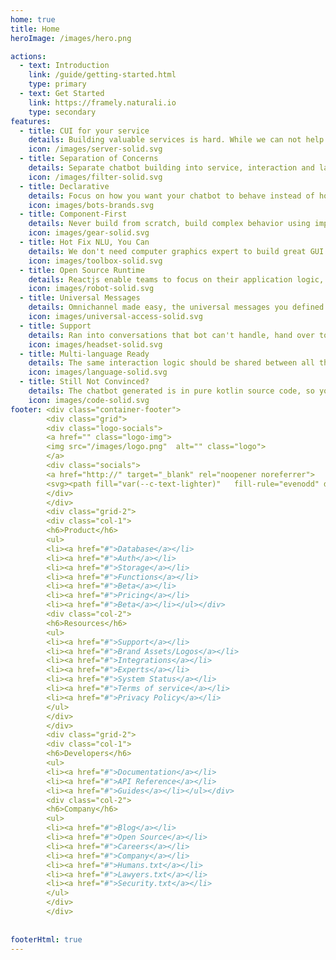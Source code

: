 ```yaml
---
home: true
title: Home
heroImage: /images/hero.png

actions:
  - text: Introduction
    link: /guide/getting-started.html
    type: primary
  - text: Get Started
    link: https://framely.naturali.io
    type: secondary
features:
  - title: CUI for your service
    details: Building valuable services is hard. While we can not help with that, we can make building conversational user interface a lot easier.
    icon: /images/server-solid.svg
  - title: Separation of Concerns
    details: Separate chatbot building into service, interaction and language perception, so different aspects can be handled by different people.
    icon: /images/filter-solid.svg
  - title: Declarative
    details: Focus on how you want your chatbot to behave instead of how such behavior should be implemented imperatively, you got Framely for that. 
    icon: images/bots-brands.svg
  - title: Component-First
    details: Never build from scratch, build complex behavior using imported components so your chatbot can automatically improve with each update.
    icon: images/gear-solid.svg
  - title: Hot Fix NLU, You Can 
    details: We don't need computer graphics expert to build great GUI application, regular engineering team should be able to build effective CUI and fix it.
    icon: images/toolbox-solid.svg
  - title: Open Source Runtime
    details: Reactjs enable teams to focus on their application logic, instead of reinventing GUI wheels. Framely is doing the same for chatbot. 
    icon: images/robot-solid.svg
  - title: Universal Messages
    details: Omnichannel made easy, the universal messages you defined once will get automatically translated into native message for each channel.  
    icon: images/universal-access-solid.svg
  - title: Support 
    details: Ran into conversations that bot can't handle, hand over to live agent with easy. We support integration with any contact center software.
    icon: images/headset-solid.svg
  - title: Multi-language Ready
    details: The same interaction logic should be shared between all the different languages, so that you can use people with entirely different skillsets for this. 
    icon: images/language-solid.svg
  - title: Still Not Convinced?
    details: The chatbot generated is in pure kotlin source code, so you can integrate just about any functionality java/kotlin ecosystem has to offer.
    icon: images/code-solid.svg
footer: <div class="container-footer">
        <div class="grid">
        <div class="logo-socials">
        <a href="" class="logo-img">
        <img src="/images/logo.png"  alt="" class="logo">
        </a>
        <div class="socials">
        <a href="http://" target="_blank" rel="noopener noreferrer">
        <svg><path fill="var(--c-text-lighter)"   fill-rule="evenodd" d="M12 2C6.477 2 2 6.484 2 12.017c0 4.425 2.865 8.18 6.839 9.504.5.092.682-.217.682-.483 0-.237-.008-.868-.013-1.703-2.782.605-3.369-1.343-3.369-1.343-.454-1.158-1.11-1.466-1.11-1.466-.908-.62.069-.608.069-.608 1.003.07 1.531 1.032 1.531 1.032.892 1.53 2.341 1.088 2.91.832.092-.647.35-1.088.636-1.338-2.22-.253-4.555-1.113-4.555-4.951 0-1.093.39-1.988 1.029-2.688-.103-.253-.446-1.272.098-2.65 0 0 .84-.27 2.75 1.026A9.564 9.564 0 0112 6.844c.85.004 1.705.115 2.504.337 1.909-1.296 2.747-1.027 2.747-1.027.546 1.379.202 2.398.1 2.651.64.7 1.028 1.595 1.028 2.688 0 3.848-2.339 4.695-4.566 4.943.359.309.678.92.678 1.855 0 1.338-.012 2.419-.012 2.747 0 .268.18.58.688.482A10.019 10.019 0 0022 12.017C22 6.484 17.522 2 12 2z"clip-rule="evenodd"></path></svg></a>
        </div>
        </div>
        <div class="grid-2">
        <div class="col-1">
        <h6>Product</h6>
        <ul>
        <li><a href="#">Database</a></li>
        <li><a href="#">Auth</a></li>
        <li><a href="#">Storage</a></li>
        <li><a href="#">Functions</a></li>
        <li><a href="#">Beta</a></li>
        <li><a href="#">Pricing</a></li>
        <li><a href="#">Beta</a></li></ul></div>
        <div class="col-2">
        <h6>Resources</h6>
        <ul>
        <li><a href="#">Support</a></li>
        <li><a href="#">Brand Assets/Logos</a></li>
        <li><a href="#">Integrations</a></li>
        <li><a href="#">Experts</a></li>
        <li><a href="#">System Status</a></li>
        <li><a href="#">Terms of service</a></li>
        <li><a href="#">Privacy Policy</a></li>
        </ul>
        </div>
        </div>
        <div class="grid-2">
        <div class="col-1">
        <h6>Developers</h6>
        <ul>
        <li><a href="#">Documentation</a></li>
        <li><a href="#">API Reference</a></li>
        <li><a href="#">Guides</a></li></ul></div>
        <div class="col-2">
        <h6>Company</h6>
        <ul>
        <li><a href="#">Blog</a></li>
        <li><a href="#">Open Source</a></li>
        <li><a href="#">Careers</a></li>
        <li><a href="#">Company</a></li>
        <li><a href="#">Humans.txt</a></li>
        <li><a href="#">Lawyers.txt</a></li>
        <li><a href="#">Security.txt</a></li>
        </ul>
        </div>
        </div>
        
        
footerHtml: true 
---
```



